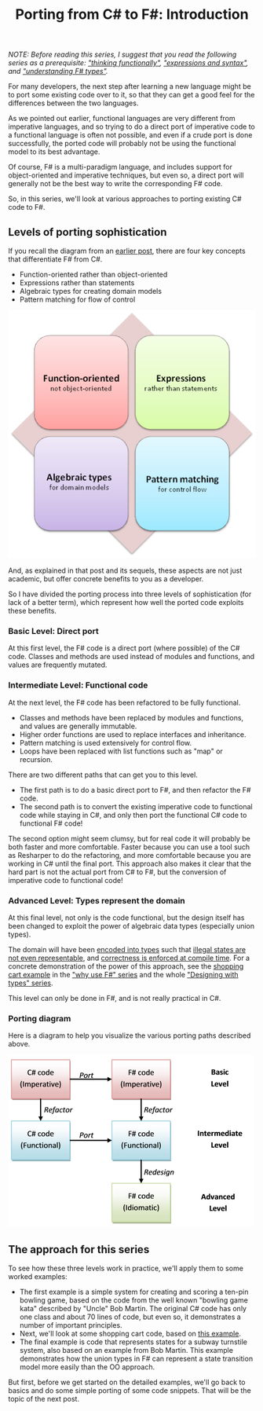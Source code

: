 ﻿---
layout: post
title: "Porting from C# to F#: Introduction"
description: "Three approaches to porting existing C# code to F#"
nav: fsharp-types
seriesId: "Porting from C#"
seriesOrder: 1
---

*NOTE: Before reading this series, I suggest that you read the following series as a prerequisite: ["thinking functionally"](/series/thinking-functionally.html), ["expressions and syntax"](/series/expressions-and-syntax.html), and ["understanding F# types"](/series/understanding-fsharp-types.html).* 

For many developers, the next step after learning a new language might be to port some existing code over to it, so that they can get a good feel for the differences between the two languages.

As we pointed out earlier, functional languages are very different from imperative languages, and so trying to do a direct port of imperative code to a functional language is often not possible, and even if a crude port is done successfully, the ported code will probably not be using the functional model to its best advantage.

Of course, F# is a multi-paradigm language, and includes support for object-oriented and imperative techniques, but even so, a direct port will generally not be the best way to write the corresponding F# code.

So, in this series, we'll look at various approaches to porting existing C# code to F#. 

## Levels of porting sophistication ##

If you recall the diagram from an [earlier post](/posts/key-concepts), there are four key concepts that differentiate F# from C#.

* Function-oriented rather than object-oriented
* Expressions rather than statements 
* Algebraic types for creating domain models
* Pattern matching for flow of control

![four key concepts](/assets/img/four-concepts2.png)

And, as explained in that post and its sequels, these aspects are not just academic, but offer concrete benefits to you as a developer. 

So I have divided the porting process into three levels of sophistication (for lack of a better term), which represent how well the ported code exploits these benefits.

### Basic Level: Direct port ###

At this first level, the F# code is a direct port (where possible) of the C# code.  Classes and methods are used instead of modules and functions, and values are frequently mutated.

### Intermediate Level: Functional code ###

At the next level, the F# code has been refactored to be fully functional.  

* Classes and methods have been replaced by modules and functions, and values are generally immutable.  
* Higher order functions are used to replace interfaces and inheritance.
* Pattern matching is used extensively for control flow.
* Loops have been replaced with list functions such as "map" or recursion.

There are two different paths that can get you to this level. 

* The first path is to do a basic direct port to F#, and then refactor the F# code.
* The second path is to convert the existing imperative code to functional code while staying in C#, and only then port the functional C# code to functional F# code!  

The second option might seem clumsy, but for real code it will probably be both faster and more comfortable. Faster because you can use a tool such as Resharper to do the refactoring, and more comfortable because you are working in C# until the final port. This approach also makes it clear that the hard part is not the actual port from C# to F#, but the conversion of imperative code to functional code!  

### Advanced Level: Types represent the domain ###

At this final level, not only is the code functional, but the design itself has been changed to exploit the power of algebraic data types (especially union types). 

The domain will have been [encoded into types](/posts/designing-with-types-single-case-dus/) such that [illegal states are not even representable](/posts/designing-with-types-making-illegal-states-unrepresentable/), and [correctness is enforced at compile time](/posts/correctness-type-checking/).
For a concrete demonstration of the power of this approach, see the [shopping cart example](/posts/designing-for-correctness) in the ["why use F#" series](/series/why-use-fsharp.html) and the whole ["Designing with types" series](/series/designing-with-types.html).

This level can only be done in F#, and is not really practical in C#. 

### Porting diagram ###

Here is a diagram to help you visualize the various porting paths described above.

![four key concepts](/assets/img/porting-paths.png)
 
## The approach for this series ##

To see how these three levels work in practice, we'll apply them to some worked examples:

* The first example is a simple system for creating and scoring a ten-pin bowling game, based on the code from the well known "bowling game kata" described by "Uncle" Bob Martin. The original C# code has only one class and about 70 lines of code, but even so, it demonstrates a number of important principles.
* Next, we'll look at some shopping cart code, based on [this example](/posts/designing-for-correctness/).
* The final example is code that represents states for a subway turnstile system, also based on an example from Bob Martin. This example demonstrates how the union types in F# can represent a state transition model more easily than the OO approach. 

But first, before we get started on the detailed examples, we'll go back to basics and do some simple porting of some code snippets. That will be the topic of the next post.

